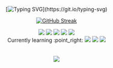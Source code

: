 <div align="center">


  [![Typing SVG](https://readme-typing-svg.herokuapp.com?font=Shrikhand&color=%23000000&size=30&center=true&vCenter=true&height=50&lines=Hi+there%2C+I'm+Eunyoung!)](https://git.io/typing-svg)

  [![GitHub Streak](https://github-readme-streak-stats.herokuapp.com?user=eunyooung&theme=nord&date_format=M%20j%5B%2C%20Y%5D&background=000000)](https://git.io/streak-stats)

  <img src="https://img.shields.io/badge/C++-00599C?style=flate&logo=cplusplus&logoColor=white"/> 
  <img src="https://img.shields.io/badge/Python-3776AB?style=flate&logo=python&logoColor=white"/> 
  
  <img src="https://img.shields.io/badge/HTML5-E34F26?style=flate&logo=HTML5&logoColor=white"/> 
  <img src="https://img.shields.io/badge/CSS3-1572B6?style=flate&logo=CSS3&logoColor=white"/>
  <img src="https://img.shields.io/badge/JavaScript-F7DF1E?style=flate&logo=JavaScript&logoColor=white"/> 
  <br>
  Currently learning :point_right:
  <img src="https://img.shields.io/badge/Java-007396?style=flate&logo=Java&logoColor=white"/> 
  <img src="https://img.shields.io/badge/Amazon AWS-232F3E?style=flate&logo=Amazon AWS&logoColor=white"/> 
  <img src="https://img.shields.io/badge/Eclipse IDE-2C2255?style=flate&logo=Eclipse IDE&logoColor=white"/> 
  <br>
  <br>

  <br>
  <a href="mailto:choi327391@gmail.com"><img src="https://img.shields.io/badge/Gmail-EA4335?style=flate&logo=gmail&logoColor=white"/>

</div>

